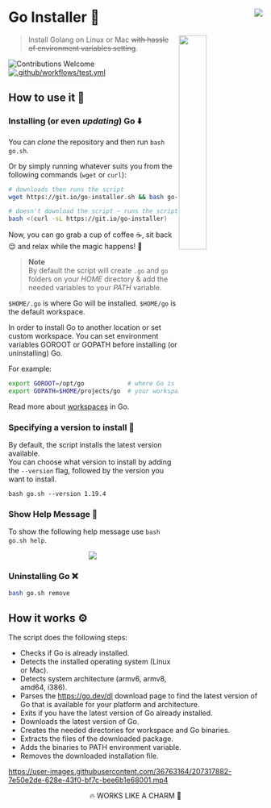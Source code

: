 <h1 align="left">Go Installer 🐹
  <a target="_blank" href="https://kounter.kerolloz.dev">
    <img align="right" src="https://kounter.kerolloz.dev/badge/kerolloz.go-installer?style=for-the-badge&color=69d7e4&label=Views&labelColor=69d7e4" />
  </a>
</h1>

<img align="right" src="https://user-images.githubusercontent.com/36763164/169433445-04f8485b-aa8d-45d0-a3cf-6e69c6456b2f.png" width="33%">

> Install Golang on Linux or Mac <strike>with hassle of environment variables setting</strike>.

![Contributions Welcome](https://img.shields.io/badge/contributions-welcome-brightgreen.svg?style=flat)
[![.github/workflows/test.yml](https://github.com/kerolloz/go-installer/actions/workflows/test.yml/badge.svg)](https://github.com/kerolloz/go-installer/actions/workflows/test.yml)

## How to use it 🤔

### Installing (or even _updating_) Go ⬇️

You can _clone_ the repository and then run `bash go.sh`.

Or by simply running whatever suits you from the following commands (`wget` or `curl`):

```bash
# downloads then runs the script
wget https://git.io/go-installer.sh && bash go-installer.sh
```

```bash
# doesn't download the script ~ runs the script directly
bash <(curl -sL https://git.io/go-installer)
```

Now, you can go grab a cup of coffee :coffee:, sit back :relieved: and relax while the magic happens! :crystal_ball:

> **Note**  
> By default the script will create `.go` and `go` folders on your _HOME_ directory & add the needed variables to your _PATH_ variable.

`$HOME/.go` is where Go will be installed.
`$HOME/go` is the default workspace.

In order to install Go to another location or set custom workspace. You can set environment variables GOROOT or GOPATH before installing (or uninstalling) Go.

For example:

```bash
export GOROOT=/opt/go            # where Go is installed
export GOPATH=$HOME/projects/go  # your workspace
```

Read more about [workspaces](https://go.dev/doc/code.html#Workspaces) in Go.

### Specifying a version to install 🧐

By default, the script installs the latest version available.  
You can choose what version to install by adding the `--version` flag, followed by the version you want to install.

```
bash go.sh --version 1.19.4
```

### Show Help Message 🍁

To show the following help message use `bash go.sh help`.

<p align="center">
  <img src="https://user-images.githubusercontent.com/36763164/207301551-c686e069-df78-4d28-af78-bedd02b36354.gif" />
</p>

### Uninstalling Go ❌

```bash
bash go.sh remove
```

## How it works ⚙️

The script does the following steps:

- Checks if Go is already installed.
- Detects the installed operating system (Linux or Mac).
- Detects system architecture (armv6, armv8, amd64, i386).
- Parses the <https://go.dev/dl> download page to find the latest version of Go that is available for your platform and architecture.
- Exits if you have the latest version of Go already installed.
- Downloads the latest version of Go.
- Creates the needed directories for workspace and Go binaries.
- Extracts the files of the downloaded package.
- Adds the binaries to PATH environment variable.
- Removes the downloaded installation file.

https://user-images.githubusercontent.com/36763164/207317882-7e50e2de-628e-43f0-bf7c-bee6b1e68001.mp4

<p align="center">🔥 WORKS LIKE A CHARM 🚀</p>
